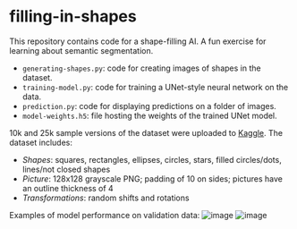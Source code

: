 # filling-in-shapes
This repository contains code for a shape-filling AI. A fun exercise for learning about semantic segmentation.
- `generating-shapes.py`: code for creating images of shapes in the dataset.
- `training-model.py`: code for training a UNet-style neural network on the data.
- `prediction.py`: code for displaying predictions on a folder of images.
- `model-weights.h5`: file hosting the weights of the trained UNet model.

10k and 25k sample versions of the dataset were uploaded to [Kaggle](https://www.kaggle.com/washingtongold/filling-in-shapes?select=10k-sample-dataset-w-identical-io). The dataset includes:
- *Shapes*: squares, rectangles, ellipses, circles, stars, filled circles/dots, lines/not closed shapes
- *Picture*: 128x128 grayscale PNG; padding of 10 on sides; pictures have an outline thickness of 4
- *Transformations*: random shifts and rotations

Examples of model performance on validation data:
![image](https://user-images.githubusercontent.com/73039742/113469564-5366f080-9403-11eb-91e4-4901e3a50a8e.png)
![image](https://user-images.githubusercontent.com/73039742/113469560-4b0eb580-9403-11eb-9903-bcaa14be928c.png)
